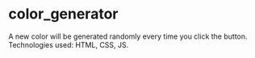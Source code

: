 # color_generator
A new color will be generated randomly every time you click the button.
Technologies used: HTML, CSS, JS.
